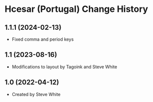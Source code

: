 Hcesar (Portugal) Change History
====================

1.1.1 (2024-02-13)
----------------
* Fixed comma and period keys
 
1.1 (2023-08-16)
----------------
* Modifications to layout by Tagoink and Steve White

1.0 (2022-04-12)
----------------
* Created by Steve White
